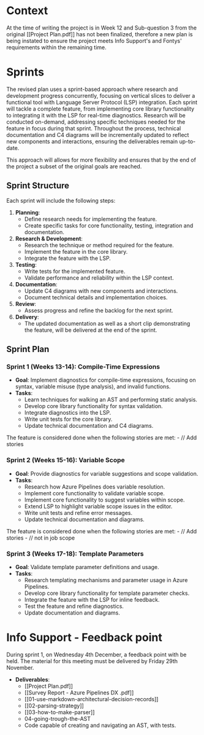 # Context
At the time of writing the project is in Week 12 and Sub-question 3 from the original [[Project Plan.pdf]] has not been finalized, therefore a new plan is being instated to ensure the project meets Info Support's and Fontys' requirements within the remaining time.

# Sprints
The revised plan uses a sprint-based approach where research and development progress concurrently, focusing on vertical slices to deliver a functional tool with Language Server Protocol (LSP) integration. Each sprint will tackle a complete feature, from implementing core library functionality to integrating it with the LSP for real-time diagnostics. Research will be conducted on-demand, addressing specific techniques needed for the feature in focus during that sprint. Throughout the process, technical documentation and C4 diagrams will be incrementally updated to reflect new components and interactions, ensuring the deliverables remain up-to-date.

This approach will allows for more flexibility and ensures that by the end of the project a subset of the original goals are reached.

## Sprint Structure
Each sprint will include the following steps:
1. **Planning**:
    - Define research needs for implementing the feature.
    - Create specific tasks for core functionality, testing, integration and documentation.
2. **Research & Development**:
    - Research the technique or method required for the feature.
    - Implement the feature in the core library.
    - Integrate the feature with the LSP.
3. **Testing**:
    - Write tests for the implemented feature.
    - Validate performance and reliability within the LSP context.
4. **Documentation**:
    - Update C4 diagrams with new components and interactions.
    - Document technical details and implementation choices.
5. **Review**:
    - Assess progress and refine the backlog for the next sprint.
6. **Delivery**: 
	- The updated documentation as well as a short clip demonstrating the feature, will be delivered at the end of the sprint.
## Sprint Plan
### Sprint 1 (Weeks 13-14): Compile-Time Expressions
- **Goal**: Implement diagnostics for compile-time expressions, focusing on syntax, variable misuse (type analysis), and invalid functions.
- **Tasks**:
    - Learn techniques for walking an AST and performing static analysis.
    - Develop core library functionality for syntax validation.
    - Integrate diagnostics into the LSP.
    - Write unit tests for the core library.
    - Update technical documentation and C4 diagrams.

The feature is considered done when the following stories are met:
	- // Add stories
### Sprint 2 (Weeks 15-16): Variable Scope
- **Goal**: Provide diagnostics for variable suggestions and scope validation.
- **Tasks**:
    - Research how Azure Pipelines does variable resolution.
    - Implement core functionality to validate variable scope.
	- Implement core functionality to suggest variables within scope.
    - Extend LSP to highlight variable scope issues in the editor.
    - Write unit tests and refine error messages.
    - Update technical documentation and diagrams.

The feature is considered done when the following stories are met:
	- // Add stories
	- // not in job scope
### Sprint 3 (Weeks 17-18): Template Parameters
- **Goal**: Validate template parameter definitions and usage.
- **Tasks**:
    - Research templating mechanisms and parameter usage in Azure Pipelines.
    - Develop core library functionality for template parameter checks.
    - Integrate the feature with the LSP for inline feedback.
    - Test the feature and refine diagnostics.
    - Update documentation and diagrams.

# Info Support - Feedback point 
During sprint 1, on Wednesday 4th December, a feedback point with be held. The material for this meeting must be delivered by Friday 29th November. 
- **Deliverables**:
	- [[Project Plan.pdf]]
	- [[Survey Report - Azure Pipelines DX .pdf]]
	- [[01-use-markdown-architectural-decision-records]]
	- [[02-parsing-strategy]]
	- [[03-how-to-make-parser]]
	- 04-going-trough-the-AST
	- Code capable of creating and navigating an AST, with tests.
